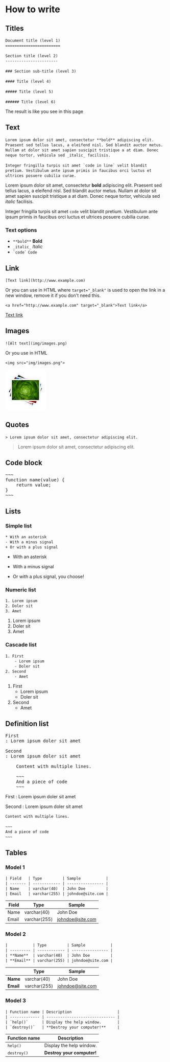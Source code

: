 How to write
==================================================
 
Titles
--------------------------------------------------

~~~
Document title (level 1)
========================

Section title (level 2)
-----------------------

### Section sub-title (level 3)

#### Title (level 4)

##### Title (level 5)

###### Title (level 6)
~~~

The result is like you see in this page


Text
--------------------------------------------------

~~~
Lorem ipsum dolor sit amet, consectetur **bold** adipiscing elit. Praesent sed tellus lacus, a eleifend nisl. Sed blandit auctor metus. Nullam at dolor sit amet sapien suscipit tristique a at diam. Donec neque tortor, vehicula sed _italic_ facilisis.

Integer fringilla turpis sit amet `code in line` velit blandit pretium. Vestibulum ante ipsum primis in faucibus orci luctus et ultrices posuere cubilia curae.
~~~

Lorem ipsum dolor sit amet, consectetur **bold** adipiscing elit. Praesent sed tellus lacus, a eleifend nisl. Sed blandit auctor metus. Nullam at dolor sit amet sapien suscipit tristique a at diam. Donec neque tortor, vehicula sed _italic_ facilisis.

Integer fringilla turpis sit amet `code` velit blandit pretium. Vestibulum ante ipsum primis in faucibus orci luctus et ultrices posuere cubilia curae.


### Text options

- `**bold**` **Bold** 
- `_italic_` _Italic_
- <code>\`code\`</code> `Code`


Link
--------------------------------------------------

~~~
[Text link](http://www.example.com)
~~~

Or you can use in HTML where `target="_blank"` is used to open the link in a new window, remove it if  you don't need this.

~~~
<a href="http://www.example.com" target="_blank">Text link</a>
~~~

[Text link](#)


Images
--------------------------------------------------

~~~
![Alt text](img/images.png)
~~~

Or you use in HTML

~~~
<img src="img/images.png">
~~~

![picture](img/images.png)


Quotes
--------------------------------------------------

~~~
> Lorem ipsum dolor sit amet, consectetur adipiscing elit.
~~~

> Lorem ipsum dolor sit amet, consectetur adipiscing elit.


Code block
--------------------------------------------------

<pre>
~~~
function name(value) {
	return value;
}
~~~
</pre>


Lists
--------------------------------------------------

### Simple list

~~~
* With an asterisk
- With a minus signal
+ Or with a plus signal
~~~

* With an asterisk
- With a minus signal
+ Or with a plus signal, you choose!

### Numeric list

~~~
1. Lorem ipsum
2. Doler sit
3. Amet
~~~

1. Lorem ipsum
2. Doler sit
3. Amet

### Cascade list

~~~
1. First
	- Lorem ipsum
	- Doler sit
2. Second
	- Amet
~~~

1. First
	- Lorem ipsum
	- Doler sit
2. Second
	- Amet
	

Definition list
--------------------------------------------------

<pre>
First
: Lorem ipsum doler sit amet

Second
: Lorem ipsum doler sit amet

	Content with multiple lines.
	
	~~~
	And a piece of code
	~~~
</pre>

First
: Lorem ipsum doler sit amet

Second
: Lorem ipsum doler sit amet

	Content with multiple lines.
	
	~~~
	And a piece of code
	~~~
	

Tables
--------------------------------------------------

### Model 1

~~~
| Field   | Type         | Sample           |
| ------- | ------------ | ---------------- |
| Name    | varchar(40)  | John Doe         |
| Email   | varchar(255) | johndoe@site.com |
~~~

| Field   | Type         | Sample           |
| ------- | ------------ | ---------------- |
| Name    | varchar(40)  | John Doe         |
| Email   | varchar(255) | johndoe@site.com |

### Model 2

~~~
|           | Type         | Sample           |
| --------- | ------------ | ---------------- |
| **Name**  | varchar(40)  | John Doe         |
| **Email** | varchar(255) | johndoe@site.com |
~~~

|           | Type         | Sample           |
| --------- | ------------ | ---------------- |
| **Name**  | varchar(40)  | John Doe         |
| **Email** | varchar(255) | johndoe@site.com |

### Model 3

~~~
| Function name | Description                    |
| ------------- | ------------------------------ |
| `help()`      | Display the help window.       |
| `destroy()`   | **Destroy your computer!**     |
~~~

| Function name | Description                    |
| ------------- | ------------------------------ |
| `help()`      | Display the help window.       |
| `destroy()`   | **Destroy your computer!**     |


